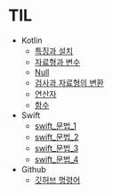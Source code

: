 # TIL

* Kotlin
    * [특징과 설치](./Kotlin/특징과_설치.md)
    * [자료형과 변수](./Kotlin/자료형과_변수.md)
    * [Null](./Kotlin/Null.md)
    * [검사과 자료형의 변환](./Kotlin/검사와_자료형_변환.md)
    * [연산자](./Kotlin/연산자.md)
    * [함수](./Kotlin/함수.md)
* Swift
    * [swift_문법_1](./Swift/swift_문법_1.md)
    * [swift_문법_2](./Swift/swift_문법_2.md)
    * [swift_문법_3](./Swift/swift_문법_3.md)
    * [swift_문법_4](./Swift/swift_문법_4.md)
* Github
    * [깃허브 명령어](./Github/깃허브_명령어.md)
